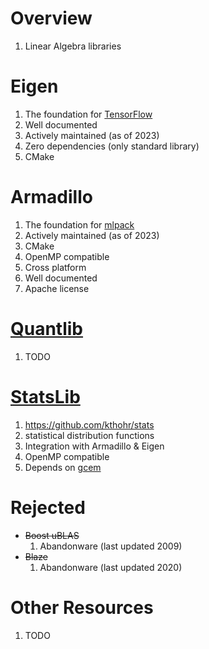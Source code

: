 # Overview
1. Linear Algebra libraries


# Eigen
1. The foundation for [TensorFlow](https://www.tensorflow.org/)
1. Well documented
1. Actively maintained (as of 2023)
1. Zero dependencies (only standard library)
1. CMake


# Armadillo
1. The foundation for [mlpack](https://www.mlpack.org/)
1. Actively maintained (as of 2023)
1. CMake
1. OpenMP compatible
1. Cross platform
1. Well documented
1. Apache license


# [Quantlib](https://github.com/lballabio/quantlib)
1. TODO


# [StatsLib](https://github.com/kthohr/stats)
1. https://github.com/kthohr/stats
1. statistical distribution functions
1. Integration with Armadillo & Eigen
1. OpenMP compatible
1. Depends on [gcem](https://github.com/kthohr/gcem)


# Rejected
- ~~Boost uBLAS~~
    1. Abandonware (last updated 2009)
- ~~Blaze~~
    1. Abandonware (last updated 2020)


# Other Resources
1. TODO

